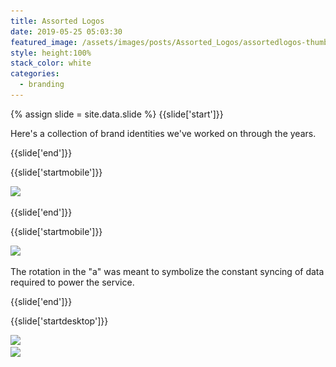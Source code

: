 ```yaml
---
title: Assorted Logos
date: 2019-05-25 05:03:30
featured_image: /assets/images/posts/Assorted_Logos/assortedlogos-thumb.jpg
style: height:100%
stack_color: white
categories:
  - branding
---
```

{% assign slide = site.data.slide %}
{{slide['start']}}

Here's a collection of brand identities we've worked on through the years.

{{slide['end']}}

{{slide['startmobile']}}

<div><img class='full-height' src='/assets/images/posts/Assorted_Logos/arin-1-mobile.jpg' srcset='/assets/images/posts/Assorted_Logos/arin-1-mobile.jpg 375w, /assets/images/posts/Assorted_Logos/arin-1-mobile@2x.jpg 750w, /assets/images/posts/Assorted_Logos/arin-1-mobile@3x.jpg 1125w'></div>

{{slide['end']}}

{{slide['startmobile']}}

<div><img class='full-height' src='/assets/images/posts/Assorted_Logos/arin-2-mobile.jpg' srcset='/assets/images/posts/Assorted_Logos/arin-2-mobile.jpg 375w, /assets/images/posts/Assorted_Logos/arin-2-mobile@2x.jpg 750w, /assets/images/posts/Assorted_Logos/arin-2-mobile@3x.jpg 1125w'></div>

<p class='bg'>The rotation in the "a" was meant to symbolize the constant syncing of data required to power the service.</p>

{{slide['end']}}

{{slide['startdesktop']}}

<div><img src='/assets/images/posts/Assorted_Logos/arin-1@2x.jpg' srcset='/assets/images/posts/Assorted_Logos/arin-1.jpg 634w, /assets/images/posts/Assorted_Logos/arin-1@2x.jpg 1268w, /assets/images/posts/Assorted_Logos/arin-1@3x.jpg 1902w'></div>

<div class='row'>

<div><img src='/assets/images/posts/Assorted_Logos/arin-2@2x.png' srcset='/assets/images/posts/Assorted_Logos/arin-2.png 314w, /assets/images/posts/Assorted_Logos/arin-2@2x.png 628w, /assets/images/posts/Assorted_Logos/arin-2@3x.png 942w'></div><!--

--><div><img src='/assets/images/posts/Assorted_Logos/arin-3@2x.png' srcset='/assets/images/posts/Assorted_Logos/arin-3.png 314w, /assets/images/posts/Assorted_Logos/arin-3@2x.png 628w, /assets/images/posts/Assorted_Logos/arin-3@3x.png 942w'></div>

</div>

The rotation in the "a" was meant to symbolize the constant syncing of data required to power the service.

{{slide['end']}}

{{slide['startmobile']}}

<div><img class='full-height' src='/assets/images/posts/Assorted_Logos/oncorps-1-mobile.jpg' srcset='/assets/images/posts/Assorted_Logos/oncorps-1-mobile.jpg 375w, /assets/images/posts/Assorted_Logos/oncorps-1-mobile@2x.jpg 750w, /assets/images/posts/Assorted_Logos/oncorps-1-mobile@3x.jpg 1125w'></div>

<p class='bg'>Sometimes the logo designs itself. The "O" and "C" in the name are overlaid to symbolize a donut chart for this data analysis company.</p>

{{slide['end']}}

{{slide['startmobile']}}

<div><img class='full-height' src='/assets/images/posts/Assorted_Logos/oncorps-2-mobile.jpg' srcset='/assets/images/posts/Assorted_Logos/oncorps-2-mobile.jpg 375w, /assets/images/posts/Assorted_Logos/oncorps-2-mobile@2x.jpg 750w, /assets/images/posts/Assorted_Logos/oncorps-2-mobile@3x.jpg 1125w'></div>

{{slide['end']}}

{{slide['startdesktop']}}

<div class='row'>

<div><img src='/assets/images/posts/Assorted_Logos/oncorps-1@3x.png' srcset='/assets/images/posts/Assorted_Logos/oncorps-1.png 314w, /assets/images/posts/Assorted_Logos/oncorps-1@2x.png 628w, /assets/images/posts/Assorted_Logos/oncorps-1@3x.png 942w'></div><!--

--><div><img src='/assets/images/posts/Assorted_Logos/oncorps-2@3x.png' srcset='/assets/images/posts/Assorted_Logos/oncorps-2.png 154w, /assets/images/posts/Assorted_Logos/oncorps-2@2x.png 308w, /assets/images/posts/Assorted_Logos/oncorps-2@3x.png 462w'></div>

</div>

Sometimes the logo designs itself. The "O" and "C" in the name are overlaid to symbolize a donut chart for this data analysis company

{{slide['end']}}

{{slide['startmobile']}}

<div><img class='full-height' src='/assets/images/posts/Assorted_Logos/acre-1-mobile.jpg' srcset='/assets/images/posts/Assorted_Logos/acre-1-mobile.jpg 375w, /assets/images/posts/Assorted_Logos/acre-1-mobile@2x.jpg 750w, /assets/images/posts/Assorted_Logos/acre-1-mobile@3x.jpg 1125w'></div>

<p class='bg-dark'>We drew probably 1,000 trees before landing on this guy. Made for a real estate app to symbolize the network.</p>

{{slide['end']}}

{{slide['startdesktop']}}

<div><img src='/assets/images/posts/Assorted_Logos/acre-1@2x.png' srcset='/assets/images/posts/Assorted_Logos/acre-1.png 782w, /assets/images/posts/Assorted_Logos/acre-1@2x.png 1564w, /assets/images/posts/Assorted_Logos/acre-1@3x.png 2346w'></div>

We drew probably 1,000 trees before landing on this guy. Made for a real estate application to symbolize the network.

{{slide['end']}}

{{slide['startmobile']}}

<div><img class='full-height' src='/assets/images/posts/Assorted_Logos/fundwell-2-mobile.jpg' srcset='/assets/images/posts/Assorted_Logos/fundwell-2-mobile.jpg 375w, /assets/images/posts/Assorted_Logos/fundwell-2-mobile@2x.jpg 750w, /assets/images/posts/Assorted_Logos/fundwell-2-mobile@3x.jpg 1125w'></div>

<p class='bg-dark'>For a money-management app, this mark combines two visual metaphors. One is a coin being dropped into a piggy bank, and the other is a sunrise to symbolize a new financial start.</p>

{{slide['end']}}

{{slide['startdesktop']}}

<div class='row'>

<div><img src='/assets/images/posts/Assorted_Logos/fundwell-1@2x.png' srcset='/assets/images/posts/Assorted_Logos/fundwell-1.png 234w, /assets/images/posts/Assorted_Logos/fundwell-1@2x.png 468w, /assets/images/posts/Assorted_Logos/fundwell-1@3x.png 702w'></div><!--

--><div><img src='/assets/images/posts/Assorted_Logos/fundwell-2@2x.png' srcset='/assets/images/posts/Assorted_Logos/fundwell-2.png 554w, /assets/images/posts/Assorted_Logos/fundwell-2@2x.png 1108w, /assets/images/posts/Assorted_Logos/fundwell-2@3x.png 1662w'></div>

</div>

For a money-management app, this mark combines two visual metaphors. One is a coin being dropped into a piggy bank, and the other is a sunrise to symbolize a new financial start.

{{slide['end']}}

{{slide['startmobile']}}

<div><img class='full-height' src='/assets/images/posts/Assorted_Logos/pinspot-1.png' srcset='/assets/images/posts/Assorted_Logos/pinspot-1.png 474w, /assets/images/posts/Assorted_Logos/pinspot-1@2x.png 948w, /assets/images/posts/Assorted_Logos/pinspot-1@3x.png 1422w'></div>

<p class='bg-dark'>This was for a parking app &hellip; Get it?</p>

{{slide['end']}}

{{slide['startmobile']}}

<div><img class='full-height' src='/assets/images/posts/Assorted_Logos/pinspot-2-mobile.png' srcset='/assets/images/posts/Assorted_Logos/pinspot-2-mobile.png 375w, /assets/images/posts/Assorted_Logos/pinspot-2-mobile@2x.png 750w, /assets/images/posts/Assorted_Logos/pinspot-2-mobile@3x.png 1125w'></div>

{{slide['end']}}

{{slide['startmobile']}}

<div><img class='full-height' src='/assets/images/posts/Assorted_Logos/pinspot-3-mobile.jpg' srcset='/assets/images/posts/Assorted_Logos/pinspot-3-mobile.jpg 375w, /assets/images/posts/Assorted_Logos/pinspot-3-mobile@2x.jpg 750w, /assets/images/posts/Assorted_Logos/pinspot-3-mobile@3x.jpg 1125w'></div>

<p class='bg-dark'></p>


{{slide['end']}}

{{slide['startdesktop']}}

<div class='row'>

<div><img src='/assets/images/posts/Assorted_Logos/pinspot-1@2x.png' srcset='/assets/images/posts/Assorted_Logos/pinspot-1.png 474w, /assets/images/posts/Assorted_Logos/pinspot-1@2x.png 948w, /assets/images/posts/Assorted_Logos/pinspot-1@3x.png 1422w'></div><!--

--><div><img src='/assets/images/posts/Assorted_Logos/pinspot-2@2x.png' srcset='/assets/images/posts/Assorted_Logos/pinspot-2.png 315w, /assets/images/posts/Assorted_Logos/pinspot-2@2x.png 630w, /assets/images/posts/Assorted_Logos/pinspot-2@3x.png 945w'></div>

</div>

<div><img src='/assets/images/posts/Assorted_Logos/pinspot-3@2x.png' srcset='/assets/images/posts/Assorted_Logos/pinspot-3.png 794w, /assets/images/posts/Assorted_Logos/pinspot-3@2x.png 1588w, /assets/images/posts/Assorted_Logos/pinspot-3@3x.png 2382w'></div>

This was for a parking app &hellip; Get it?

{{slide['end']}}

{{slide['startmobile']}}

<div><img class='full-height' src='/assets/images/posts/Assorted_Logos/keystone-1-mobile.png' srcset='/assets/images/posts/Assorted_Logos/keystone-1-mobile.png 375w, /assets/images/posts/Assorted_Logos/keystone-1-mobile@2x.png 750w, /assets/images/posts/Assorted_Logos/keystone-1-mobile@3x.png 1125w'></div>

<p class='bg-dark'></p>


{{slide['end']}}

{{slide['startmobile']}}

<div><img class='full-height' src='/assets/images/posts/Assorted_Logos/keystone-2-mobile.png' srcset='/assets/images/posts/Assorted_Logos/keystone-2-mobile.png 375w, /assets/images/posts/Assorted_Logos/keystone-2-mobile@2x.png 750w, /assets/images/posts/Assorted_Logos/keystone-2-mobile@3x.png 1125w'></div>

{{slide['end']}}

{{slide['startmobile']}}

<div><img class='full-height' src='/assets/images/posts/Assorted_Logos/keystone-3-mobile.png' srcset='/assets/images/posts/Assorted_Logos/keystone-3-mobile.png 375w, /assets/images/posts/Assorted_Logos/keystone-3-mobile@2x.png 750w, /assets/images/posts/Assorted_Logos/keystone-3-mobile@3x.png 1125w'></div>

<p class='bg'>A waveform symbolizes a radio frequency associated with the type of electronic testing offered by Keystone Compliance.</p>


{{slide['end']}}

{{slide['startdesktop']}}

<div><img src='/assets/images/posts/Assorted_Logos/keystone-1@2x.png' srcset='/assets/images/posts/Assorted_Logos/keystone-1.png 794w, /assets/images/posts/Assorted_Logos/keystone-1@2x.png 1588w, /assets/images/posts/Assorted_Logos/keystone-1@3x.png 2382w'></div>

<div class='row'>

<div><img src='/assets/images/posts/Assorted_Logos/keystone-2@2x.png' srcset='/assets/images/posts/Assorted_Logos/keystone-2.png 555w, /assets/images/posts/Assorted_Logos/keystone-2@2x.png 1110w, /assets/images/posts/Assorted_Logos/keystone-2@3x.png 1665w'></div><!--

--><div><img src='/assets/images/posts/Assorted_Logos/keystone-3@2x.png' srcset='/assets/images/posts/Assorted_Logos/keystone-3.png 234w, /assets/images/posts/Assorted_Logos/keystone-3@2x.png 468w, /assets/images/posts/Assorted_Logos/keystone-3@3x.png 702w'></div>

</div>

A waveform symbolizes a radio frequency associated with the type of electronic testing offered by Keystone Compliance.

{{slide['end']}}


{{slide['startmobile']}}

<div><img class='full-height' src='/assets/images/posts/Assorted_Logos/studentsuccess-1-mobile.jpg' srcset='/assets/images/posts/Assorted_Logos/studentsuccess-1-mobile.jpg 375w, /assets/images/posts/Assorted_Logos/studentsuccess-1-mobile@2x.jpg 750w, /assets/images/posts/Assorted_Logos/studentsuccess-1-mobile@3x.jpg 1125w'></div>

<p class='bg'>A logo for an online education platform.</p>


{{slide['end']}}


{{slide['startdesktop']}}


<div><img src='/assets/images/posts/Assorted_Logos/studentsuccess-1@2x.jpg' srcset='/assets/images/posts/Assorted_Logos/studentsuccess-1.jpg 794w, /assets/images/posts/Assorted_Logos/studentsuccess-1@2x.jpg 1588w, /assets/images/posts/Assorted_Logos/studentsuccess-1@3x.jpg 2382w'></div>

A logo for an online educational platform.


{{slide['end']}}


{{slide['startmobile']}}

<div><img class='full-height' src='/assets/images/posts/Assorted_Logos/grovecitymatters-1-mobile.jpg' srcset='/assets/images/posts/Assorted_Logos/grovecitymatters-1-mobile.jpg 375w, /assets/images/posts/Assorted_Logos/grovecitymatters-1-mobile@2x.jpg 750w, /assets/images/posts/Assorted_Logos/grovecitymatters-1-mobile@3x.jpg 1125w'></div>

<p class='bg'>Campaign concept for <a href='http://gcc.edu'>Grove City</a>.</p>


{{slide['end']}}


{{slide['startdesktop']}}

<div><img src='/assets/images/posts/Assorted_Logos/grovecitymatters-1@2x.jpg' srcset='/assets/images/posts/Assorted_Logos/grovecitymatters-1.jpg 794w, /assets/images/posts/Assorted_Logos/grovecitymatters-1@2x.jpg 1588w, /assets/images/posts/Assorted_Logos/grovecitymatters-1@3x.jpg 2382w'></div>


Campaign concept for <a href='http://gcc.edu'>Grove City University</a>.



{{slide['end']}}



{{slide['startmobile']}}

<div><img class='full-height' src='/assets/images/posts/Assorted_Logos/surgicorps-1-mobile.jpg' srcset='/assets/images/posts/Assorted_Logos/surgicorps-1-mobile.jpg 375w, /assets/images/posts/Assorted_Logos/surgicorps-1-mobile@2x.jpg 750w, /assets/images/posts/Assorted_Logos/surgicorps-1-mobile@3x.jpg 1125w'></div>

<p class='bg'> </p>


{{slide['end']}}



{{slide['startdesktop']}}



<div class='row'>

<div><img src='/assets/images/posts/Assorted_Logos/surgicorps-1@2x.jpg' srcset='/assets/images/posts/Assorted_Logos/surgicorps-1.jpg 476w, /assets/images/posts/Assorted_Logos/surgicorps-1@2x.jpg 952w, /assets/images/posts/Assorted_Logos/surgicorps-1@3x.jpg 1428w'></div><!--

--><div><img src='/assets/images/posts/Assorted_Logos/surgicorps-2@2x.jpg' srcset='/assets/images/posts/Assorted_Logos/surgicorps-2.jpg 394w, /assets/images/posts/Assorted_Logos/surgicorps-2@2x.jpg 788w, /assets/images/posts/Assorted_Logos/surgicorps-2@3x.jpg 1182w'></div>

</div>


<a href='https://www.surgicorps.org'>Surgicorps International</a> provides free surgical and medical care to people in need in developing countries. They bring smiles to tons of people everyday, so why not the logo too?


{{slide['end']}}
